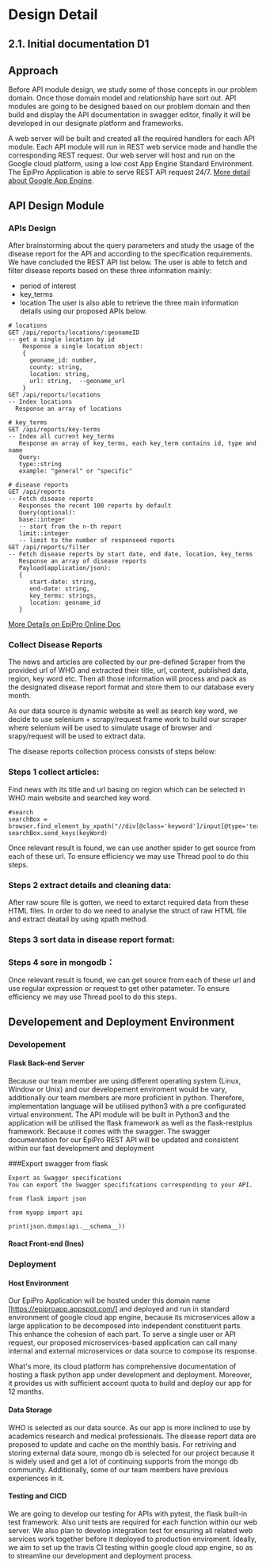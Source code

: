 # Design Detail
## 2.1. Initial	documentation D1
## Approach
[//]: # (Describe	how	you	intend	to	develop	the	API	module and	provide	the	ability to	run	it	in	Web	service	mode)
Before API module design, we study some of those concepts in our problem domain. Once those domain model and relationship have sort out. API modules are going to be designed based on our problem domain and then build and display the API documentation in swagger editor, finally it will be developed in our designate platform and frameworks.

A web server will be built and created all the required handlers for each API module. Each API module will run in REST web service mode and handle the corresponding REST request. Our web server will host and run on the Google cloud platform, using a low cost App Engine Standard Environment. The EpiPro Application is able to serve REST API request 24/7. [More detail about Google App Engine](https://cloud.google.com/appengine/docs/).

## API Design Module
[//]: # (Discuss	your	current	thinking	about	how	parameters can	be	passed	to	your module	and	how	results	are	collected.	Show	an	example	of	a	possible interaction .e.g.- sample	HTTP	calls	with	URL	and	parameters)
### APIs Design
After brainstorming about the query parameters and study the usage of the disease report for the API and according to the specification requirements. We have concluded the REST API list below. The user is able to fetch and filter disease reports based on these three  information mainly:
- period of interest
- key_terms
- location
The user is also able to retrieve the three main information details using our proposed APIs below.
```
# locations
GET /api/reports/locations/:geonameID
-- get a single location by id
    Response a single location object:
    {
      geoname_id: number,
      county: string,
      location: string,
      url: string,  --geoname_url
    }
GET /api/reports/locations
-- Index locations
  Response an array of locations

# key_terms
GET /api/reports/key-terms
-- Index all current key_terms
   Response an array of key_terms, each key_term contains id, type and name
   Query:
   type::string
   example: "general" or "specific"

# disease reports
GET /api/reports
-- Fetch disease reports
   Responses the recent 100 reports by default
   Query(optional):
   base::integer
   -- start from the n-th report
   limit::integer
   -- limit to the number of responseed reports
GET /api/reports/filter
-- Fetch disease reports by start date, end date, location, key_terms
   Response an array of disease reports
   Payload(application/json):
   {
      start-date: string,
      end-date: string,
      key_terms: strings,
      location: geoname_id
   }
```

[More Details on EpiPro Online Doc](https://epiproapp.appspot.com/api/v1/doc/)

### Collect Disease Reports
[//]: # (I used to use request or ulib.request to extract content of a url but I saw there is a scrapy file readly)
The news and articles are collected by our pre-defined Scraper from the provided url of WHO and extracted their title, url, content, published data, region, key word etc. Then all those information will process and pack as the designated disease report format and store them to our database every month.

As our data source is dynamic website as well as search key word, we decide to use selenium + scrapy/request frame work to build our scraper where selenium will be used to simulate usage of browser and srapy/request will be used to extract data.

[//]: # (Example about Python+Selenium+Scrapy[https://towardsdatascience.com/web-scraping-a-simple-way-to-start-scrapy-and-selenium-part-i-10367164c6c0]----give some reason why u want to do this)

The disease reports collection process consists of steps below:
### Steps 1 collect articles:
Find news with its title and url basing on region which can be selected in WHO main website and searched key word.
```
#search
searchBox = browser.find_element_by_xpath("//div[@class='keyword']/input[@type='text']")
searchBox.send_keys(keyWord)
```
Once relevant result is found, we can use another spider to get source from each of these url. To ensure efficiency we may use Thread pool to do this steps.
### Steps 2 extract details and cleaning data:
After raw soure file is gotten, we need to extarct required data from these HTML files. In order to do we need to analyse the struct of raw HTML file and extract deatail by using xpath method.

### Steps 3 sort data in disease report format:

### Steps 4 sore in mongodb：
Once relevant result is found, we can get source from each of these url and use regular expression or request to get other patameter. To ensure efficiency we may use Thread pool to do this steps.

## Developement and Deployment Environment
[//]: # (Present	and	justify	implementation	language,	development	and	deployment environment .e.g.	Linux,	Windows	and	specific	libraries	that	you	plan	to	use.)

### Developement
#### Flask Back-end Server
Because our team member are using different operating system (Linux, Window or Unix) and our developement enviroment would be vary, additionally our team members are more proficient in python. Therefore, implementation language will be utilised python3 with a pre configurated virtual environment. The API module will be built in Python3 and the application will be utilised the flask framework as well as the flask-restplus framework. Because it comes with the swagger. The swagger documentation for our EpiPro REST API will be updated and consistent within our fast development and deployment

###Export swagger from flask
```
Export as Swagger specifications
You can export the Swagger specififcations corresponding to your API.

from flask import json

from myapp import api

print(json.dumps(api.__schema__))
```
#### React Front-end (Ines)


### Deployment
#### Host Environment
Our EpiPro Application will be hosted under this domain name [https://epiproapp.appspot.com/] and deployed and run in standard environment of google cloud app engine, because its microservices allow a large application to be decomposed into independent constituent parts. This enhance the cohesion of each part. To serve a single user or API request, our proposed microservices-based application can call many internal and external microservices or data source to compose its response.

What's more, its cloud platform has comprehensive documentation of hosting a flask python app under development and deployment. Moreover, it provides us with sufficient account quota to build and deploy our app for 12 months.
#### Data Storage
WHO is selected as our data source. As our app is more inclined to use by academics research and medical professionals. The disease report data are proposed to update and cache on the monthly basis. For retriving and storing external data soure, mongo db is selected for our project because it is widely used and get a lot of continuing supports from the mongo db community.  Additionally, some of our team members have previous experiences in it.
#### Testing and CICD
We are going to develop our testing for APIs with pytest, the flask built-in test framework. Also unit tests are required for each function within our web server.
We also plan to develop integration test for ensuring all related web services work together before it deployed to production enviroment.
Ideally, we aim to set up the travis CI testing within google cloud app engine, so as to streamline our development and deployment process.
